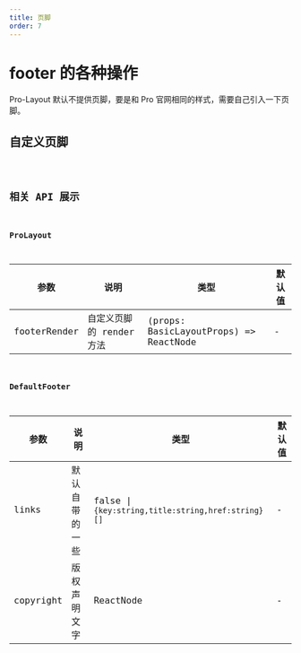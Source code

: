 ```yaml
---
title: 页脚
order: 7
---
```


# footer 的各种操作

Pro-Layout 默认不提供页脚，要是和 Pro 官网相同的样式，需要自己引入一下页脚。

## 自定义页脚

<code src="./demo/footer.tsx" />

## 相关 API 展示

### ProLayout

| 参数 | 说明 | 类型 | 默认值 |
| --- | --- | --- | --- |
| footerRender | 自定义页脚的 render 方法 | (props: BasicLayoutProps) => ReactNode | - |

### DefaultFooter

| 参数 | 说明 | 类型 | 默认值 |
| --- | --- | --- | --- |
| links | 默认自带的一些 | false \| `{key:string,title:string,href:string}[]` | - |
| copyright | 版权声明文字 | ReactNode | - |
